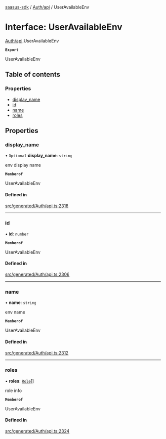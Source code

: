 [saasus-sdk](../README.md) / [Auth/api](../modules/Auth_api.md) / UserAvailableEnv

# Interface: UserAvailableEnv

[Auth/api](../modules/Auth_api.md).UserAvailableEnv

**`Export`**

UserAvailableEnv

## Table of contents

### Properties

- [display\_name](Auth_api.UserAvailableEnv.md#display_name)
- [id](Auth_api.UserAvailableEnv.md#id)
- [name](Auth_api.UserAvailableEnv.md#name)
- [roles](Auth_api.UserAvailableEnv.md#roles)

## Properties

### display\_name

• `Optional` **display\_name**: `string`

env display name

**`Memberof`**

UserAvailableEnv

#### Defined in

[src/generated/Auth/api.ts:2318](https://github.com/saasus-platform/saasus-sdk-javascript/blob/c67ac22/src/generated/Auth/api.ts#L2318)

___

### id

• **id**: `number`

**`Memberof`**

UserAvailableEnv

#### Defined in

[src/generated/Auth/api.ts:2306](https://github.com/saasus-platform/saasus-sdk-javascript/blob/c67ac22/src/generated/Auth/api.ts#L2306)

___

### name

• **name**: `string`

env name

**`Memberof`**

UserAvailableEnv

#### Defined in

[src/generated/Auth/api.ts:2312](https://github.com/saasus-platform/saasus-sdk-javascript/blob/c67ac22/src/generated/Auth/api.ts#L2312)

___

### roles

• **roles**: [`Role`](Auth_api.Role.md)[]

role info

**`Memberof`**

UserAvailableEnv

#### Defined in

[src/generated/Auth/api.ts:2324](https://github.com/saasus-platform/saasus-sdk-javascript/blob/c67ac22/src/generated/Auth/api.ts#L2324)
